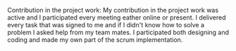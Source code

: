 Contribution in the project work:
My contribution in the project work was active and I participated every meeting eather online or present.
I delivered every task that was signed to me and if I didn't know how to solve a problem I asked help from my team mates.
I participated both designing and coding and made my own part of the scrum implementation.  

